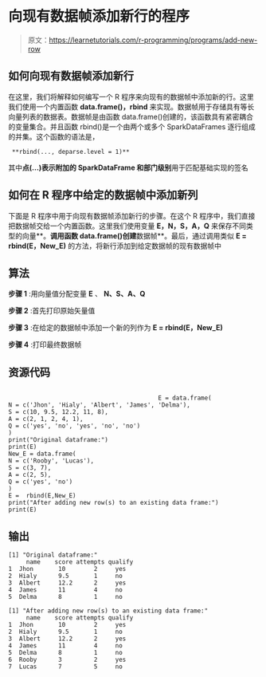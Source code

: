 # 向现有数据帧添加新行的程序

> 原文：<https://learnetutorials.com/r-programming/programs/add-new-row>

## 如何向现有数据帧添加新行

在这里，我们将解释如何编写一个 R 程序来向现有的数据帧中添加新的行。这里我们使用一个内置函数 **data.frame()，rbind** 来实现。数据帧用于存储具有等长向量列表的数据表。数据帧是由函数 data.frame()创建的，该函数具有紧密耦合的变量集合。并且函数 rbind()是一个由两个或多个 SparkDataFrames 逐行组成的并集。这个函数的语法是，

```
 **rbind(..., deparse.level = 1)** 

```

其中**点(...)**表示附加的 SparkDataFrame 和**部门级别**用于匹配基础实现的签名

## 如何在 R 程序中给定的数据帧中添加新列

下面是 R 程序中用于向现有数据帧添加新行的步骤。在这个 R 程序中，我们直接把数据帧交给一个内置函数。这里我们使用变量 **E，N，S，A，Q** 来保存不同类型的向量**。**调用函数 data.frame()创建**数据帧**。最后，通过调用类似 **E = rbind(E，New_E)** 的方法，将新行添加到给定数据帧的现有数据帧中

## 算法

**步骤 1** :用向量值分配变量 **E** 、 **N、S、A、Q**

**步骤 2** :首先打印原始矢量值

**步骤 3** :在给定的数据帧中添加一个新的列作为 **E = rbind(E，New_E)**

**步骤 4** :打印最终数据帧

## 资源代码

```

                                          E = data.frame(
N = c('Jhon', 'Hialy', 'Albert', 'James', 'Delma'),
S = c(10, 9.5, 12.2, 11, 8),
A = c(2, 1, 2, 4, 1),
Q = c('yes', 'no', 'yes', 'no', 'no')
)
print("Original dataframe:")
print(E)
New_E = data.frame(
N = c('Rooby', 'Lucas'),
S = c(3, 7),
A = c(2, 5),
Q = c('yes', 'no')
)
E =  rbind(E,New_E)
print("After adding new row(s) to an existing data frame:")
print(E)

```

## 输出

```
[1] "Original dataframe:"
     name    score attempts qualify
1  Jhon       10        2     yes
2  Hialy      9.5       1     no
3  Albert     12.2      2     yes
4  James      11        4     no
5  Delma      8         1     no

[1] "After adding new row(s) to an existing data frame:"
     name    score attempts qualify 
1  Jhon       10        2     yes   
2  Hialy      9.5       1     no    
3  Albert     12.2      2     yes    
4  James      11        4     no    
5  Delma      8         1     no     
6  Rooby      3         2     yes    
7  Lucas      7         5     no 
```